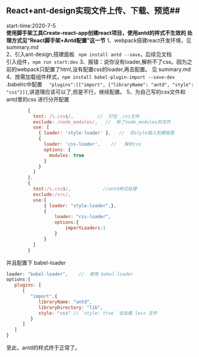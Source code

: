 ## React+ant-design实现文件上传、下载、预览##  
start-time:2020-7-5   
**使用脚手架工具Create-react-app创建react项目，使用antd的样式不生效的 处理方式见“React脚手架+Antd配置”这一节**
1、webpack搭建react开发环境，见 summary.md  
2、引入ant-design,搭建面板  ``` npm install antd --save```，后续见文档  
   引入组件，```npm run start:dev```
3、报错：说你没有loader,解析不了css。因为之前的webpack只配置了html,没有配置css的loader,再去配置。 见 summary.md    
4、按需加载组件样式，```npm install babel-plugin-import --save-dev```  .babelrc中配置 ```  "plugins":[["import", {"libraryName": "antd", "style": "css"}]]```,讲道理应该可以了,但是不行，继续配置。 
5、为自己写的css文件和antd里的css 进行分开配置
```javascript
        {
          test: /\.css$/,         //  打包 .css文件
          exclude: /node_modules/,   //  除了node_modules的文件
          use: [
            { loader: 'style-loader' },   //  将style插入到模板里
            {
              loader: 'css-loader',    //   解析css
              options: {
                modules: true
              }
            }
          ]
        },
        {
          test:/\.css$/,            //antd样式处理
          exclude:/src/,
          use:[
              { loader: "style-loader",},
              {
                  loader: "css-loader",
                  options:{
                      importLoaders:1
                  }
              }
          ]
        }
```  
并且配置下 babel-loader 
```javascript
loader: "babel-loader",    //  使用 babel-loader
options:{
   plugins: [
      [
         "import",{
            libraryName: "antd",
            libraryDirectory: "lib",
            style: "css" // `style: true` 会加载 less 文件
         }
      ]
   ]
} 
```  
至此，antd的样式终于正常了。